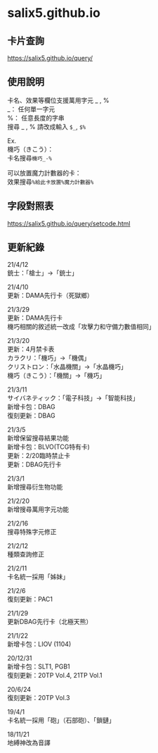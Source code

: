 # salix5.github.io
## 卡片查詢
<https://salix5.github.io/query/>

## 使用說明
卡名、效果等欄位支援萬用字元 \_ , %  
\_： 任何單一字元  
%： 任意長度的字串  
搜尋 \_ , % 請改成輸入 `$_`, `$%`

Ex.  
機巧（きこう）：  
卡名搜尋`機巧_-%`

可以放置魔力計數器的卡：  
效果搜尋`%給此卡放置%魔力計數器%`

## 字段對照表
<https://salix5.github.io/query/setcode.html>

## 更新紀錄
21/4/12  
銃士：「槍士」→「銃士」  

21/4/10  
更新：DAMA先行卡（死獄鄉）

21/3/29  
更新：DAMA先行卡  
機巧相關的敘述統一改成「攻擊力和守備力數值相同」

21/3/20  
更新：4月禁卡表  
カラクリ：「機巧」→「機偶」  
クリストロン：「水晶機關」→「水晶機巧」  
機巧（きこう）：「機關」→「機巧」  

21/3/11  
サイバネティック：「電子科技」→「智能科技」  
新增卡包：DBAG  
復刻更新：DBAG

21/3/5  
新增保留搜尋結果功能  
新增卡包：BLVO(TCG特有卡)  
更新：2/20臨時禁止卡  
更新：DBAG先行卡

21/3/1  
新增搜尋衍生物功能

21/2/20  
新增搜尋萬用字元功能

21/2/16  
搜尋特殊字元修正

21/2/12  
種類查詢修正

21/2/11  
卡名統一採用「姊妹」

21/2/6   
復刻更新：PAC1

21/1/29  
更新DBAG先行卡（北極天熊）

21/1/22  
新增卡包：LIOV (1104)

20/12/31  
新增卡包：SLT1, PGB1  
復刻更新：20TP Vol.4, 21TP Vol.1

20/6/24  
復刻更新：20TP Vol.3

19/4/1  
卡名統一採用「砲」（石部砲）、「鎖鏈」

18/11/21  
地縛神改為音譯
